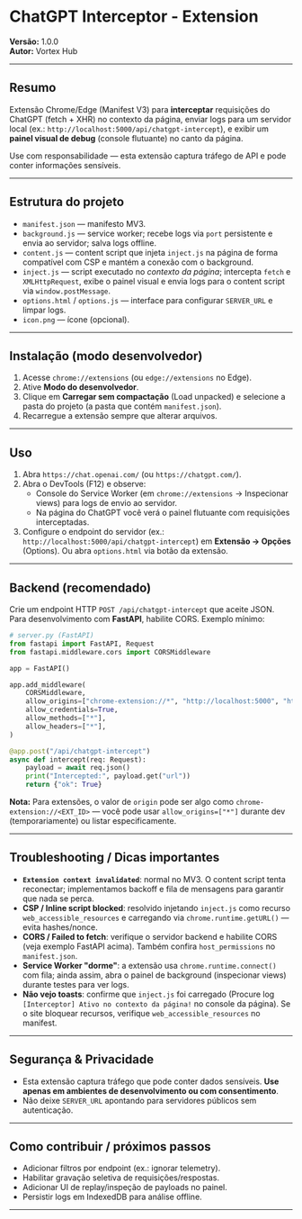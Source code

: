 # ChatGPT Interceptor - Extension

**Versão:** 1.0.0  
**Autor:** Vortex Hub

---

## Resumo
Extensão Chrome/Edge (Manifest V3) para **interceptar** requisições do ChatGPT (fetch + XHR) no contexto da página, enviar logs para um servidor local (ex.: `http://localhost:5000/api/chatgpt-intercept`), e exibir um **painel visual de debug** (console flutuante) no canto da página.

Use com responsabilidade — esta extensão captura tráfego de API e pode conter informações sensíveis.

---

## Estrutura do projeto
- `manifest.json` — manifesto MV3.
- `background.js` — service worker; recebe logs via `port` persistente e envia ao servidor; salva logs offline.
- `content.js` — content script que injeta `inject.js` na página de forma compatível com CSP e mantém a conexão com o background.
- `inject.js` — script executado no *contexto da página*; intercepta `fetch` e `XMLHttpRequest`, exibe o painel visual e envia logs para o content script via `window.postMessage`.
- `options.html` / `options.js` — interface para configurar `SERVER_URL` e limpar logs.
- `icon.png` — ícone (opcional).

---

## Instalação (modo desenvolvedor)
1. Acesse `chrome://extensions` (ou `edge://extensions` no Edge).
2. Ative **Modo do desenvolvedor**.
3. Clique em **Carregar sem compactação** (Load unpacked) e selecione a pasta do projeto (a pasta que contém `manifest.json`).
4. Recarregue a extensão sempre que alterar arquivos.

---

## Uso
1. Abra `https://chat.openai.com/` (ou `https://chatgpt.com/`).
2. Abra o DevTools (F12) e observe:
   - Console do Service Worker (em `chrome://extensions` → Inspecionar views) para logs de envio ao servidor.
   - Na página do ChatGPT você verá o painel flutuante com requisições interceptadas.
3. Configure o endpoint do servidor (ex.: `http://localhost:5000/api/chatgpt-intercept`) em **Extensão → Opções** (Options). Ou abra `options.html` via botão da extensão.

---

## Backend (recomendado)
Crie um endpoint HTTP `POST /api/chatgpt-intercept` que aceite JSON. Para desenvolvimento com **FastAPI**, habilite CORS. Exemplo mínimo:

```py
# server.py (FastAPI)
from fastapi import FastAPI, Request
from fastapi.middleware.cors import CORSMiddleware

app = FastAPI()

app.add_middleware(
    CORSMiddleware,
    allow_origins=["chrome-extension://*", "http://localhost:5000", "http://127.0.0.1:5000"],
    allow_credentials=True,
    allow_methods=["*"],
    allow_headers=["*"],
)

@app.post("/api/chatgpt-intercept")
async def intercept(req: Request):
    payload = await req.json()
    print("Intercepted:", payload.get("url"))
    return {"ok": True}
```

**Nota:** Para extensões, o valor de `origin` pode ser algo como `chrome-extension://<EXT_ID>` — você pode usar `allow_origins=["*"]` durante dev (temporariamente) ou listar especificamente.

---

## Troubleshooting / Dicas importantes

- **`Extension context invalidated`**: normal no MV3. O content script tenta reconectar; implementamos backoff e fila de mensagens para garantir que nada se perca.
- **CSP / Inline script blocked**: resolvido injetando `inject.js` como recurso `web_accessible_resources` e carregando via `chrome.runtime.getURL()` — evita hashes/nonce.
- **CORS / Failed to fetch**: verifique o servidor backend e habilite CORS (veja exemplo FastAPI acima). Também confira `host_permissions` no `manifest.json`.
- **Service Worker "dorme"**: a extensão usa `chrome.runtime.connect()` com fila; ainda assim, abra o painel de background (inspecionar views) durante testes para ver logs.
- **Não vejo toasts**: confirme que `inject.js` foi carregado (Procure log `[Interceptor] Ativo no contexto da página!` no console da página). Se o site bloquear recursos, verifique `web_accessible_resources` no manifest.

---

## Segurança & Privacidade
- Esta extensão captura tráfego que pode conter dados sensíveis. **Use apenas em ambientes de desenvolvimento ou com consentimento**.
- Não deixe `SERVER_URL` apontando para servidores públicos sem autenticação.

---

## Como contribuir / próximos passos
- Adicionar filtros por endpoint (ex.: ignorar telemetry).
- Habilitar gravação seletiva de requisições/respostas.
- Adicionar UI de replay/inspeção de payloads no painel.
- Persistir logs em IndexedDB para análise offline.

---